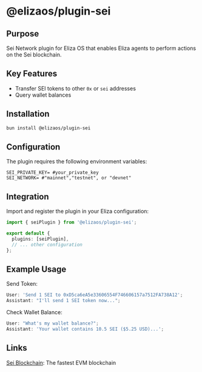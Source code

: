 # @elizaos/plugin-sei

## Purpose
Sei Network plugin for Eliza OS that enables Eliza agents to perform actions on the Sei blockchain.

## Key Features
- Transfer SEI tokens to other `0x` or `sei` addresses
- Query wallet balances

## Installation
```bash
bun install @elizaos/plugin-sei
```

## Configuration
The plugin requires the following environment variables:
```env
SEI_PRIVATE_KEY= #your_private_key
SEI_NETWORK= #"mainnet","testnet", or "devnet"
```

## Integration
Import and register the plugin in your Eliza configuration:
```typescript
import { seiPlugin } from '@elizaos/plugin-sei';

export default {
  plugins: [seiPlugin],
  // ... other configuration
};
```

## Example Usage
Send Token:
```typescript
User: 'Send 1 SEI to 0xD5ca6eA5e33606554F746606157a7512FA738A12';
Assistant: "I'll send 1 SEI token now...";
```

Check Wallet Balance:
```typescript
User: "What's my wallet balance?";
Assistant: 'Your wallet contains 10.5 SEI ($5.25 USD)...';
```

## Links
[Sei Blockchain](https://sei.io/): The fastest EVM blockchain
